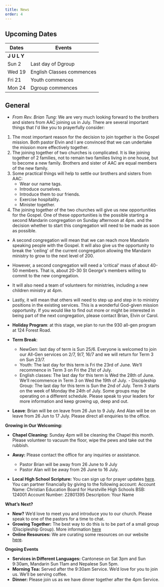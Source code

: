 ```yaml
---
title: News
order: 4
---
```


## Upcoming Dates

| Dates | Events |
| ----------- | ----------- | 
| **J U L Y**  |  | 
|  Sun 2 | Last day of Dgroup |
|  Wed 19 | English Classes commences |
|  Fri 21 | Youth commences |
|  Mon 24 | Dgroup commences |


## General
- *From Rev. Brian Tung:* We are very much looking forward to the brothers and sisters from AAC joining us in July. There are several important things that I'd like you to prayerfully consider:
1. The most important reason for the decision to join together is the Gospel mission. Both pastor Elvin and I are convinced that we can undertake the mission more effectively together. 
2. The joining together of two churches is complicated. It is like joining together of 2 families, not to remain two families living in one house, but to become a new family. Brothers and sister of AAC are equal members of the new family. 
3. Some practical things will help to settle our brothers and sisters from AAC: 
    - Wear our name tags. 
    - Introduce ourselves.
    - Introduce them to our friends. 
    - Exercise hospitality.
    -  Minister together.  
4. The joining together of the two churches will give us new opportunities for the Gospel. One of these opportunities is the possible starting a second Mandarin congregation on Sunday afternoon at 4pm. and the decision whether to start this congregation will need to be made as soon as possible. 
- A second congregation will mean that we can reach more Mandarin speaking people with the Gospel. It will also give us the opportunity to break the 'ceiling' of the current congregation allowing the Mandarin ministry to grow to the next level of 200. 
- However, a second congregation will need a 'critical' mass of about 40-50 members. That is, about 20-30 St George's members willing to commit to the new congregation. 
- It will also need a team of volunteers for ministries, including a new children ministry at 4pm. 
- Lastly, it will mean that others will need to step up and step in to ministry positions in the existing services. 
This is a wonderful God-given mission opportunity. 
If you would like to find out more or might be interested in being part of the next congregation, please contact Brian,  Elvin or Carol.

- **Holiday Program**: at this stage, we plan to run the 930 all-gen program at 124 Forest Road. 
- **Term Break**: 
  - NewGen: last day of term is Sun 25/6. Everyone is welcomed to join our All-Gen services on 2/7, 9/7, 16/7 and we will return for Term 3 on Sun 23/7.
  - Youth: The last day for this term is Fri the 23rd of June. We’ll recommence in Term 3 on Fri the 21st of July. 
  - English classes: The last day for this term is Wed the 28th of June. We’ll recommence in Term 3 on Wed the 19th of July.    - Discipleship Group: The last day for this term is Sun the 2nd of July. Term 3 starts on the week of Monday the 24th of July. Some groups may be operating on a different schedule. Please speak to your leaders for more information and keep growing up, deep and out. 
- **Leave**: Brian will be on leave from 26 Jun to 9 July. And Alan will be on leave from 26 Jun to 17 July. Please direct all enquiries to the office.    

**Growing in Our Welcoming:** 
- **Chapel Cleaning:** Sunday 4pm will be cleaning the Chapel this month. Please volunteer to vacuum the floor, wipe the pews and take out the rubbish.
- **Away:**  Please contact the office for any inquiries or assistance. 
  - Pastor Brian will be away from 26 June to 9 July
  - Pastor Alan will be away from 26 June to 16 July. 

- **Local High School Scripture:** You can sign up for prayer updates [here]( https://www.hurstvillesre.com/become-a-supporter). You can partner financially by giving to the following account: 
  Account Name: Christian Education Board for Hurstville High Schools 
  BSB: 124001 
  Account Number: 22801395 
  Description: Your Name 

**What’s Next?** 
- **New?** We’d love to meet you and introduce you to our church. Please speak to one of the pastors for a time to chat. 
- **Growing Together:** The best way to do this is to be part of a small group (Discipleship Group). More information [here](https://stgeorgeshurstville.org.au/discipleship-groups)
- **Online Resources:** We are curating some resources on our website [here](https://stgeorgeshurstville.org.au/lets-talk-about-christianity).  

**Ongoing Events** 
- **Services in Different Languages:** Cantonese on Sat 3pm and Sun 9:30am, Mandarin Sun 11am and Nepalese Sun 5pm. 
- **Morning Tea:**  Served after the 9:30am Service. We’d love for you to join us. We’ll be serving coffee.
- **Dinner:** Please join us as we have dinner together after the 4pm Service.  

